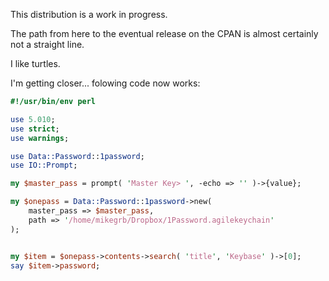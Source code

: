 This distribution is a work in progress.

The path from here to the eventual release on the CPAN is almost
certainly not a straight line.

I like turtles.

I'm getting closer... folowing code now works:

```perl
#!/usr/bin/env perl

use 5.010;
use strict;
use warnings;

use Data::Password::1password;
use IO::Prompt;

my $master_pass = prompt( 'Master Key> ', -echo => '' )->{value};

my $onepass = Data::Password::1password->new(
    master_pass => $master_pass,
    path => '/home/mikegrb/Dropbox/1Password.agilekeychain'
);


my $item = $onepass->contents->search( 'title', 'Keybase' )->[0];
say $item->password;

```